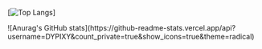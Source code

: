 [![Top Langs](https://github-readme-stats.vercel.app/api/top-langs/?username=DYPIXY&langs_count=10&count_private=true)]
<p>
![Anurag's GitHub stats](https://github-readme-stats.vercel.app/api?username=DYPIXY&count_private=true&show_icons=true&theme=radical)
</p>
